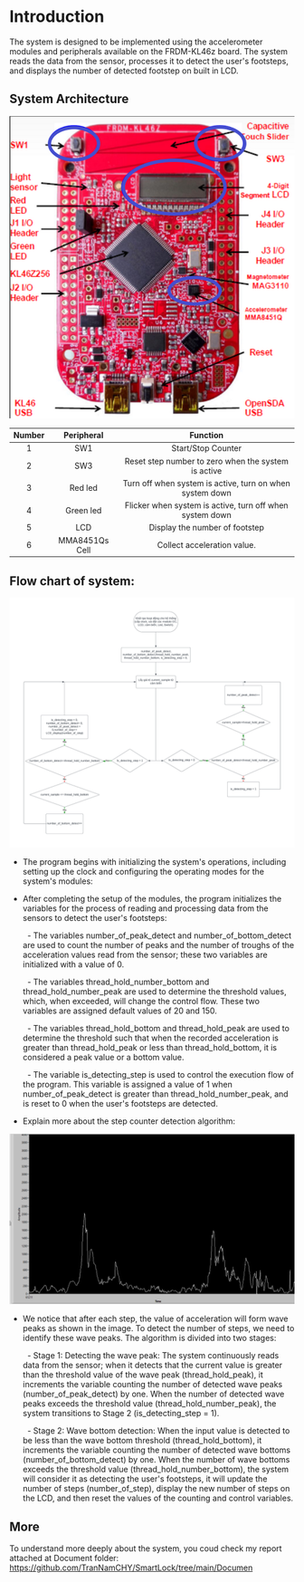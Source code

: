 # Introduction

The system is designed to be implemented using the accelerometer modules and peripherals available on the FRDM-KL46z board. The system 
reads the data from the sensor, processes it to detect the user's footsteps, and displays the number of detected footstep on built in LCD.  

## System Architecture

![System Architecture](./Image/board.png)

| Number  | Peripheral | Function |
| :-------------: | :-------------: | :-------------: |
| 1  | SW1  | Start/Stop Counter  |
| 2  | SW3  | Reset step number to zero when the system is active  |
| 3  | Red led  | Turn off when system is active, turn on when system down  |
| 4  | Green led  | Flicker when system is active,  turn off when system down |
| 5  | LCD  | Display the number of footstep  |
| 6  | MMA8451Qs Cell  | Collect acceleration value.  |

## Flow chart of system: 

![Flow chart of Major system](./Image/flowchart.png)

- The program begins with initializing the system's operations, including setting up the clock and configuring the operating modes for the system's modules:

- After completing the setup of the modules, the program initializes the variables for the process of reading and processing data from the sensors to detect the user's footsteps:

    &nbsp; - The variables number_of_peak_detect and number_of_bottom_detect are used to count the number of peaks and the number of troughs of the acceleration values read from the sensor; these two variables are initialized with a value of 0.
  
    &nbsp; - The variables thread_hold_number_bottom and thread_hold_number_peak are used to determine the threshold values, which, when exceeded, will change the control flow. These two variables are assigned default values of 20 and 150.
  
    &nbsp; - The variables thread_hold_bottom and thread_hold_peak are used to determine the threshold such that when the recorded acceleration is greater than thread_hold_peak or less than thread_hold_bottom, it is considered a peak value or a bottom value.
  
    &nbsp; - The variable is_detecting_step is used to control the execution flow of the program. This variable is assigned a value of 1 when number_of_peak_detect is greater than thread_hold_number_peak, and is reset to 0 when the user's footsteps are detected.

- Explain more about the step counter detection algorithm:

![](./Image/measurement.png)

- We notice that after each step, the value of acceleration will form wave peaks as shown in the image. To detect the number of steps, we need to identify these wave peaks. The algorithm is divided into two stages:

   &nbsp; - Stage 1: Detecting the wave peak: The system continuously reads data from the sensor; when it detects that the current value is greater than the threshold value of the wave peak (thread_hold_peak), it increments the variable counting the number of detected wave peaks (number_of_peak_detect) by one. When the number of detected wave peaks exceeds the threshold value (thread_hold_number_peak), the system transitions to Stage 2 (is_detecting_step = 1).

  &nbsp; - Stage 2: Wave bottom detection: When the input value is detected to be less than the wave bottom threshold (thread_hold_bottom), it increments the variable counting the number of detected wave bottoms (number_of_bottom_detect) by one. When the number of wave bottoms exceeds the threshold value (thread_hold_number_bottom), the system will consider it as detecting the user's footsteps, it will update the number of steps (number_of_step), display the new number of steps on the LCD, and then reset the values of the counting and control variables.

## More

To understand more deeply about the system, you coud check my report attached at Document folder: https://github.com/TranNamCHY/SmartLock/tree/main/Documen
